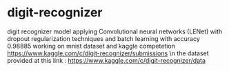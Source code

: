 # digit-recognizer
digit recognizer model applying Convolutional neural networks (LENet) with dropout regularization techniques and batch learning with accuracy 0.98885 working on mnist dataset and kaggle competetion https://www.kaggle.com/c/digit-recognizer/submissions  \n
the dataset provided at this link : https://www.kaggle.com/c/digit-recognizer/data

